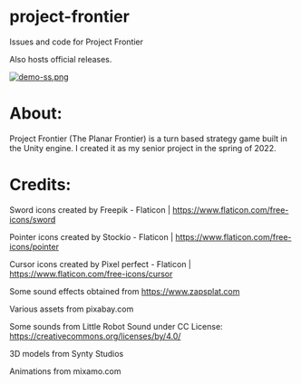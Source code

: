 # project-frontier
Issues and code for Project Frontier

Also hosts official releases.


[![demo-ss.png](https://i.postimg.cc/QdmQXxXX/demo-ss.png)](https://postimg.cc/qNthwrhY)

# About:
Project Frontier (The Planar Frontier) is a turn based strategy game built in the Unity engine. I created it as my senior project in the spring of 2022.




# Credits:

Sword icons created by Freepik - Flaticon | https://www.flaticon.com/free-icons/sword 

Pointer icons created by Stockio - Flaticon | https://www.flaticon.com/free-icons/pointer

Cursor icons created by Pixel perfect - Flaticon | https://www.flaticon.com/free-icons/cursor

Some sound effects obtained from https://www.zapsplat.com

Various assets from pixabay.com

Some sounds from Little Robot Sound under CC License: https://creativecommons.org/licenses/by/4.0/

3D models from Synty Studios

Animations from mixamo.com
